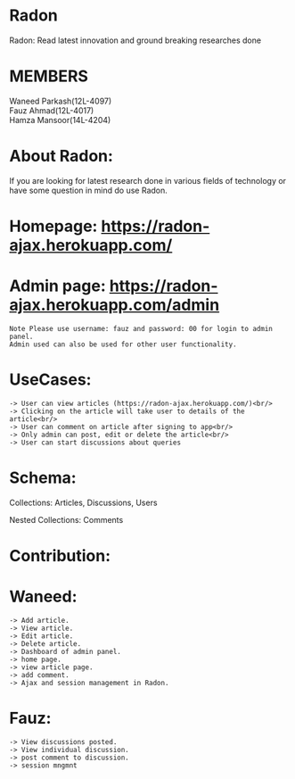 # Radon
Radon: Read latest innovation and ground breaking researches done

# MEMBERS
Waneed Parkash(12L-4097)<br/>
Fauz Ahmad(12L-4017)<br/>
Hamza Mansoor(14L-4204)<br/>

# About Radon:
If you are looking for latest research done in various fields of technology or have some question in mind do use Radon.<br/>

# Homepage: https://radon-ajax.herokuapp.com/
# Admin page: https://radon-ajax.herokuapp.com/admin
    Note Please use username: fauz and password: 00 for login to admin panel.
    Admin used can also be used for other user functionality.

# UseCases:

    -> User can view articles (https://radon-ajax.herokuapp.com/)<br/>
    -> Clicking on the article will take user to details of the article<br/>
    -> User can comment on article after signing to app<br/>
    -> Only admin can post, edit or delete the article<br/>
    -> User can start discussions about queries


# Schema:

Collections: Articles, Discussions, Users<br/>

Nested Collections: Comments

# Contribution:

  # Waneed:<br/>
    -> Add article.
    -> View article.
    -> Edit article.
    -> Delete article.
    -> Dashboard of admin panel.
    -> home page.
    -> view article page.
    -> add comment.
    -> Ajax and session management in Radon.

  # Fauz:<br/>
    -> View discussions posted.
    -> View individual discussion.
    -> post comment to discussion.
    -> session mngmnt
